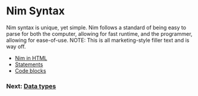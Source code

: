 # Nim Syntax
Nim syntax is unique, yet simple. Nim follows a standard of being easy to parse for both the computer, allowing for fast runtime, and the programmer, allowing for ease-of-use. NOTE: This is all marketing-style filler text and is way off.

* [Nim in HTML](NIM-IN-HTML.md)
* [Statements](STATEMENTS.md)
* [Code blocks](CODE-BLOCKS.md)

### Next: [Data types](DATA.md)